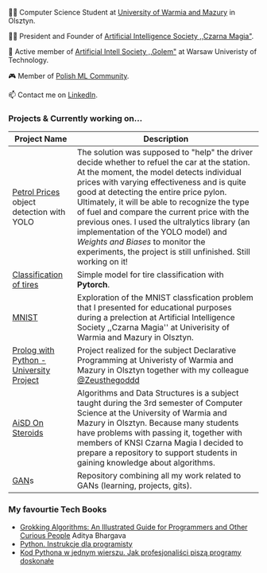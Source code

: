 👨‍🎓 Computer Science Student at [University of Warmia and Mazury](https://uwm.edu.pl/) in Olsztyn.

🧙‍♂️ President and Founder of [Artificial Intelligence Society ,,Czarna Magia"](https://www.facebook.com/people/Ko%C5%82o-Naukowe-Sztucznej-Inteligencji-Czarna-Magia/100093587573194/).

🌇 Active member of [Artificial Intell Society ,,Golem"](https://github.com/KNSI-Golem) at Warsaw Univeristy of Technology.

🎮 Member of [Polish ML Community](https://discord.gg/4p2WHuHQ).

📫 Contact me on [LinkedIn](https://www.linkedin.com/in/jan-kara%C5%9B-3b4025229/).

### Projects & Currently working on...

| Project Name                                                                                         | Description                                                                                                                                                                                                                                                                                                                                                                                                                                                                                                                          |
| ---------------------------------------------------------------------------------------------------- | ------------------------------------------------------------------------------------------------------------------------------------------------------------------------------------------------------------------------------------------------------------------------------------------------------------------------------------------------------------------------------------------------------------------------------------------------------------------------------------------------------------------------------------ |
| [Petrol Prices](https://github.com/KTFish/petrol-prices-object-detection) object detection with YOLO | The solution was supposed to "help" the driver decide whether to refuel the car at the station. At the moment, the model detects individual prices with varying effectiveness and is quite good at detecting the entire price pylon. Ultimately, it will be able to recognize the type of fuel and compare the current price with the previous ones. I used the ultralytics library (an implementation of the YOLO model) and _Weights and Biases_ to monitor the experiments, the project is still unfinished. Still working on it! |
| [Classification of tires](https://github.com/KTFish/tire-classification-pytorch/tree/main) | Simple model for tire classification with **Pytorch**. |
| [MNIST](https://github.com/KTFish/MNIST) | Exploration of the MNIST classfication problem that I presented for educational purposes during a prelection at Artificial Intelligence Society ,,Czarna Magia'' at Univerisity of Warmia and Mazury in Olsztyn. |
| [Prolog with Python - University Project](https://github.com/KTFish/Prolog-Project) | Project realized for the subject Declarative Programming at Univeristy of Warmia and Mazury in Olsztyn together with my colleague [@Zeusthegoddd](https://github.com/Zeusthegoddd) |
| [AiSD On Steroids](https://github.com/KTFish/AiSD-On-Steroids) | Algorithms and Data Structures is a subject taught during the 3rd semester of Computer Science at the University of Warmia and Mazury in Olsztyn. Because many students have problems with passing it, together with members of KNSI Czarna Magia I decided to prepare a repository to support students in gaining knowledge about algorithms.|
| [GAN](https://github.com/KTFish/GANs)s | Repository combining all my work related to GANs (learning, projects, gits). |

### My favourtie Tech Books

- [Grokking Algorithms: An Illustrated Guide for Programmers and Other Curious People](https://www.amazon.com/Grokking-Algorithms-illustrated-programmers-curious/dp/1617292230) Aditya Bhargava
- [Python. Instrukcje dla programisty](https://helion.pl/ksiazki/python-instrukcje-dla-programisty-wydanie-ii-eric-matthes,blkpy2.htm#format/e)
- [Kod Pythona w jednym wierszu. Jak profesjonaliści piszą programy doskonałe](https://helion.pl/ksiazki/kod-pythona-w-jednym-wierszu-jak-profesjonalisci-pisza-programy-doskonale-christian-mayer,kopywi.htm#format/d)

<!--
**KTFish/KTFish** is a ✨ _special_ ✨ repository because its `README.md` (this file) appears on your GitHub profile.

Here are some ideas to get you started:

- 🔭 I’m currently working on ...
- 🌱 I’m currently learning ...
- 👯 I’m looking to collaborate on ...
- 🤔 I’m looking for help with ...
- 💬 Ask me about ...
- 📫 How to reach me: ...
- 😄 Pronouns: ...
- ⚡ Fun fact: ...

-->

